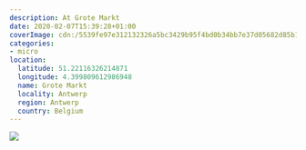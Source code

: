 ```yaml
---
description: At Grote Markt
date: 2020-02-07T15:39:28+01:00
coverImage: cdn:/5539fe97e312132326a5bc3429b95f4bd0b34bb7e37d05682d85b1af26eb91a8
categories:
- micro
location:
  latitude: 51.22116326214871
  longitude: 4.399809612986948
  name: Grote Markt
  locality: Antwerp
  region: Antwerp
  country: Belgium
---
```


![](cdn:/5539fe97e312132326a5bc3429b95f4bd0b34bb7e37d05682d85b1af26eb91a8?class=fw)
